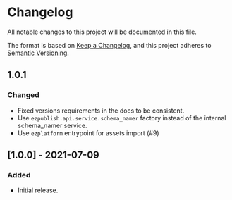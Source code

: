 # Changelog
All notable changes to this project will be documented in this file.

The format is based on [Keep a Changelog](https://keepachangelog.com/en/1.0.0/),
and this project adheres to [Semantic Versioning](https://semver.org/spec/v2.0.0.html).

## 1.0.1
### Changed

* Fixed versions requirements in the docs to be consistent.
* Use `ezpublish.api.service.schema_namer` factory instead of the internal schema_namer service.
* Use `ezplatform` entrypoint for assets import (#9)

## [1.0.0] - 2021-07-09
### Added

* Initial release.
